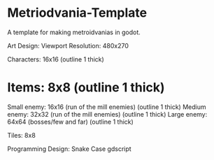 # Metriodvania-Template
A template for making metroidvanias in godot.


Art Design:
Viewport Resolution: 480x270

Characters: 16x16 (outline 1 thick)
# Items: 8x8 (outline 1 thick)

Small enemy: 16x16 (run of the mill enemies) (outline 1 thick)
Medium enemy: 32x32 (run of the mill enemies) (outline 1 thick)
Large enemy: 64x64 (bosses/few and far) (outline 1 thick)

Tiles: 8x8

Programming Design:
Snake Case
gdscript


